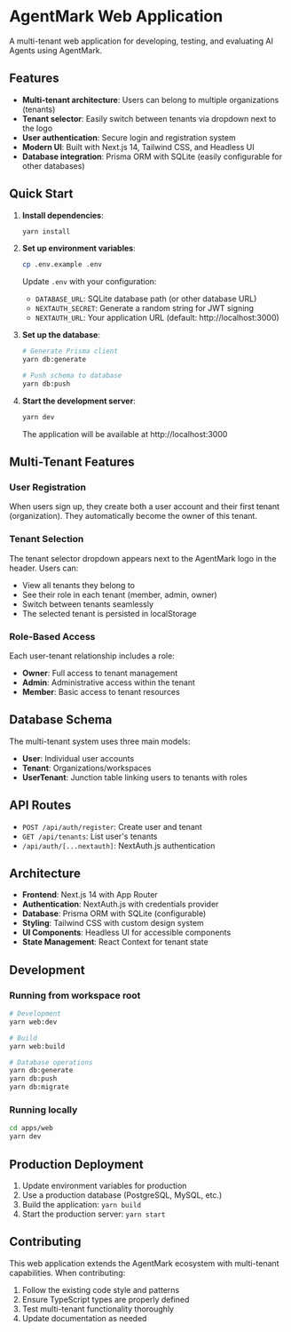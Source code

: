 # AgentMark Web Application

A multi-tenant web application for developing, testing, and evaluating AI Agents using AgentMark.

## Features

- **Multi-tenant architecture**: Users can belong to multiple organizations (tenants)
- **Tenant selector**: Easily switch between tenants via dropdown next to the logo
- **User authentication**: Secure login and registration system
- **Modern UI**: Built with Next.js 14, Tailwind CSS, and Headless UI
- **Database integration**: Prisma ORM with SQLite (easily configurable for other databases)

## Quick Start

1. **Install dependencies**:
   ```bash
   yarn install
   ```

2. **Set up environment variables**:
   ```bash
   cp .env.example .env
   ```
   
   Update `.env` with your configuration:
   - `DATABASE_URL`: SQLite database path (or other database URL)
   - `NEXTAUTH_SECRET`: Generate a random string for JWT signing
   - `NEXTAUTH_URL`: Your application URL (default: http://localhost:3000)

3. **Set up the database**:
   ```bash
   # Generate Prisma client
   yarn db:generate
   
   # Push schema to database
   yarn db:push
   ```

4. **Start the development server**:
   ```bash
   yarn dev
   ```

   The application will be available at http://localhost:3000

## Multi-Tenant Features

### User Registration
When users sign up, they create both a user account and their first tenant (organization). They automatically become the owner of this tenant.

### Tenant Selection
The tenant selector dropdown appears next to the AgentMark logo in the header. Users can:
- View all tenants they belong to
- See their role in each tenant (member, admin, owner)
- Switch between tenants seamlessly
- The selected tenant is persisted in localStorage

### Role-Based Access
Each user-tenant relationship includes a role:
- **Owner**: Full access to tenant management
- **Admin**: Administrative access within the tenant
- **Member**: Basic access to tenant resources

## Database Schema

The multi-tenant system uses three main models:

- **User**: Individual user accounts
- **Tenant**: Organizations/workspaces
- **UserTenant**: Junction table linking users to tenants with roles

## API Routes

- `POST /api/auth/register`: Create user and tenant
- `GET /api/tenants`: List user's tenants
- `/api/auth/[...nextauth]`: NextAuth.js authentication

## Architecture

- **Frontend**: Next.js 14 with App Router
- **Authentication**: NextAuth.js with credentials provider
- **Database**: Prisma ORM with SQLite (configurable)
- **Styling**: Tailwind CSS with custom design system
- **UI Components**: Headless UI for accessible components
- **State Management**: React Context for tenant state

## Development

### Running from workspace root
```bash
# Development
yarn web:dev

# Build
yarn web:build

# Database operations
yarn db:generate
yarn db:push
yarn db:migrate
```

### Running locally
```bash
cd apps/web
yarn dev
```

## Production Deployment

1. Update environment variables for production
2. Use a production database (PostgreSQL, MySQL, etc.)
3. Build the application: `yarn build`
4. Start the production server: `yarn start`

## Contributing

This web application extends the AgentMark ecosystem with multi-tenant capabilities. When contributing:

1. Follow the existing code style and patterns
2. Ensure TypeScript types are properly defined
3. Test multi-tenant functionality thoroughly
4. Update documentation as needed